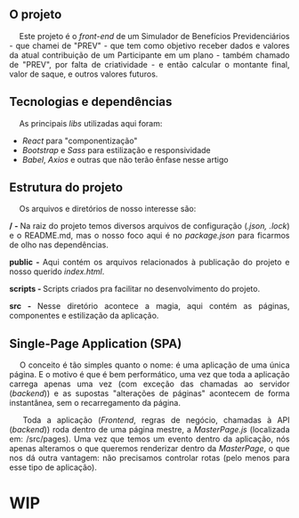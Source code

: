 ## O projeto
<p align="justify">&emsp;
Este projeto é o <i>front-end</i> de um Simulador de Benefícios Previdenciários - que chamei de "PREV" - que tem como objetivo receber dados e valores da atual contribuição de um Participante em um plano - também chamado de "PREV", por falta de criatividade - e então calcular o montante final, valor de saque, e outros valores futuros.
</p>

## Tecnologias e dependências
<p align="justify">&emsp;
As principais <i>libs</i> utilizadas aqui foram:
</p>

* <i>React</i> para "componentização"
* <i>Bootstrap</i> e <i>Sass</i> para estilização e responsividade
* <i>Babel</i>, <i>Axios</i> e outras que não terão ênfase nesse artigo

## Estrutura do projeto
<p align="justify">&emsp;
Os arquivos e diretórios de nosso interesse são:
</p>

<p align="justify">
<b>/ - </b> Na raiz do projeto temos diversos arquivos de configuração (<i>.json, .lock</i>) e o README.md, mas o nosso foco aqui é no <i>package.json</i> para ficarmos de olho nas dependências.
</p>

<p align="justify">
<b>public - </b> Aqui contém os arquivos relacionados à publicação do projeto e nosso querido <i>index.html</i>.
</p>

<p align="justify">
<b>scripts - </b> Scripts criados pra facilitar no desenvolvimento do projeto.
</p>

<p align="justify">
<b>src - </b> Nesse diretório acontece a magia, aqui contém as páginas, componentes e estilização da aplicação.
</p>

## Single-Page Application (SPA)
<p align="justify">&emsp;
O conceito é tão simples quanto o nome: é uma aplicação de uma única página. E o motivo é que é bem performático, uma vez que toda a aplicação carrega apenas uma vez (com exceção das chamadas ao servidor (<i>backend</i>)) e as supostas "alterações de páginas" acontecem de forma instantânea, sem o recarregamento da página.
</p>
<p align="justify">&emsp;
Toda a aplicação (<i>Frontend</i>, regras de negócio, chamadas à API (<i>backend</i>)) roda dentro de uma página mestre, a <i>MasterPage.js</i> (localizada em: /src/pages). Uma vez que temos um evento dentro da aplicação, nós apenas alteramos o que queremos renderizar dentro da <i>MasterPage</i>, o que nos dá outra vantagem: não precisamos controlar rotas (pelo menos para esse tipo de aplicação).
</p>

# WIP
